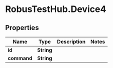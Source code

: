 # RobusTestHub.Device4

## Properties
Name | Type | Description | Notes
------------ | ------------- | ------------- | -------------
**id** | **String** |  | 
**command** | **String** |  | 


